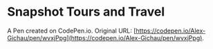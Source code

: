 # Snapshot Tours and Travel

A Pen created on CodePen.io. Original URL: [https://codepen.io/Alex-Gichau/pen/wvxjPpg](https://codepen.io/Alex-Gichau/pen/wvxjPpg).

